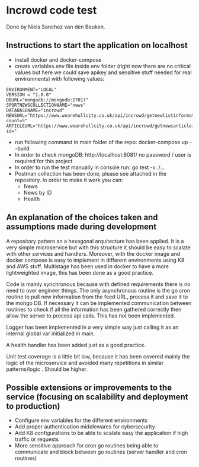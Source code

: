 # Incrowd code test

Done by Niels Sanchez van den Beuken.

## Instructions to start the application on localhost

- install docker and docker-compose
- create variables.env file inside env folder (right now there are no critical values but here we could save apikey and sensitive stuff needed for real environments) with following values:

```[env]
ENVIRONMENT="LOCAL"
VERSION = "1.0.0"
DBURL="mongodb://mongodb:27017"
SPORTNEWSCOLLECTIONNAME="news"
DATABASENAME="incrowd"
NEWSURL="https://www.wearehullcity.co.uk/api/incrowd/getnewlistinformation?count=5"
ARTICLEURL="https://www.wearehullcity.co.uk/api/incrowd/getnewsarticleinformation?id="
```

- run following command in main folder of the repo: docker-compose up --build
- In order to check mongoDB: http://localhost:8081/ no password / user is required for this project
- In order to run the test manually in console run: go test -v ./...
- Postman collection has been done, please see attached in the repository. In order to make it work you can:
  - News
  - News by ID
  - Health

## An explanation of the choices taken and assumptions made during development

A repository pattern an a hexagonal arquitecture has been applied. It is a very simple microservice but with this structure it should be easy to scalate with other services and handlers.
Moreover, with the docker image and docker compose is easy to implement in different environments using K8 and AWS stuff. Multistage has been used in docker to have a more lightweighted image, this has been done as a good practice.

Code is mainly synchronous because with defined requirements there is no need to over engineer things. The only asynchronous routine is the go cron routine to pull new information from the feed URL, process it and save it to the mongo DB. If necessary it can be implemented communication between routines to check if all the information has been gathered correctly then allow the server to process api calls. This has not been implemented.

Logger has been implemented in a very simple way just calling it as an internal global var initialized in main.

A health handler has been added just as a good practice.

Unit test coverage is a little bit low, because it has been covered mainly the logic of the microservice and avoided many repetitions in similar patterns/logic . Should be higher.

## Possible extensions or improvements to the service (focusing on scalability and deployment to production)

- Configure env variables for the different environments
- Add proper authentication middlewares for cybersecurity
- Add K8 configurations to be able to scalate easy the application if high traffic or requests
- More sensitive approach for cron go routines being able to communicate and block between go routines (server handler and cron routines)

